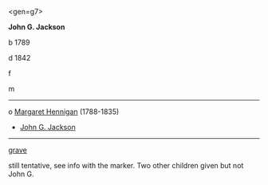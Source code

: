 <gen=g7>

<b>John G. Jackson</b>

b 1789

d 1842

f

m

<hr>

o [Margaret Hennigan](margaret_hennigan.md) (1788-1835)

- [John G. Jackson](../g6/john_jackson.md)

<hr>

[grave](https://www.findagrave.com/memorial/213797461/john-green-jackson)

still tentative, see info with the marker.  Two other children given but not John G.